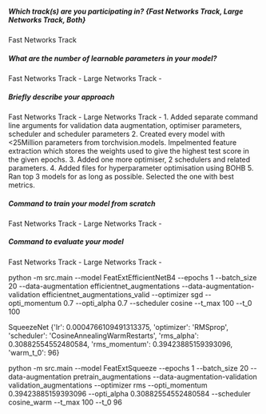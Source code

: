 ##### Which track(s) are you participating in? {Fast Networks Track, Large Networks Track, Both}
Fast Networks Track

##### What are the number of learnable parameters in your model?
Fast Networks Track -
Large Networks Track -

##### Briefly describe your approach
Fast Networks Track -
Large Networks Track - 
    1. Added separate command line arguments for validation data augmentation, 
        optimiser parameters, scheduler and scheduler parameters
    2. Created every model with <25Million parameters from torchvision.models. Impelmented feature extraction 
        which stores the weights used to give the highest test score in the given epochs.
    3. Added one more optimiser, 2 schedulers and related parameters.
    4. Added files for hyperparameter optimisation using BOHB
    5. Ran top 3 models for as long as possible. Selected the one with best metrics. 


##### Command to train your model from scratch
Fast Networks Track -
Large Networks Track -


##### Command to evaluate your model
Fast Networks Track -
Large Networks Track -

python -m src.main --model FeatExtEfficientNetB4 --epochs 1 --batch_size 20 --data-augmentation efficientnet_augmentations --data-augmentation-validation efficientnet_augmentations_valid --optimizer sgd --opti_momentum 0.7 --opti_alpha 0.7 --scheduler cosine --t_max 100 --t_0 100

SqueezeNet
{'lr': 0.0004766109491313375, 'optimizer': 'RMSprop', 'scheduler': 'CosineAnnealingWarmRestarts', 'rms_alpha': 0.30882554552480584, 'rms_momentum': 0.39423885159393096, 'warm_t_0': 96}

python -m src.main --model FeatExtSqueeze --epochs 1 --batch_size 20 --data-augmentation pretrain_augmentations --data-augmentation-validation validation_augmentations --optimizer rms --opti_momentum 0.39423885159393096 --opti_alpha 0.30882554552480584 --scheduler cosine_warm --t_max 100 --t_0 96

